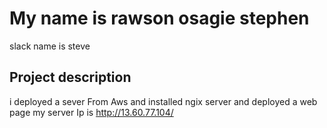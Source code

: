 # My name is rawson osagie stephen
slack name is steve

## Project description

i deployed a sever From Aws and installed ngix server and deployed a web page 
my server Ip is http://13.60.77.104/
